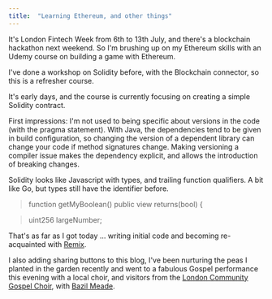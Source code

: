 ```yaml
---
title:  "Learning Ethereum, and other things"
---
```


It's London Fintech Week from 6th to 13th July, and there's a blockchain hackathon next weekend. So I'm brushing up on my Ethereum skills with an Udemy course on building a game with Ethereum. 

I've done a workshop on Solidity before, with the Blockchain connector, so this is a refresher course. 

It's early days, and the course is currently focusing on creating a simple Solidity contract.

First impressions: I'm not used to being specific about versions in the code (with the pragma statement). With Java, the dependencies tend to be given in build configuration, so changing the version of a dependent library can change your code if method signatures change. Making versioning a compiler issue makes the dependency explicit, and allows the introduction of breaking changes.

Solidity looks like Javascript with types, and trailing function qualifiers. A bit like Go, but types still have the identifier before.

> function getMyBoolean() public view returns(bool) {

> uint256 largeNumber; 

That's as far as I got today ... writing initial code and becoming re-acquainted with [Remix](http://remix.ethereum.org/).

I also adding sharing buttons to this blog, I've been nurturing the peas I planted in the garden recently and went to a fabulous Gospel performance this evening with a local choir, and visitors from the [London Community Gospel Choir](https://lcgc.org.uk/), with [Bazil Meade](http://bazilmeade.co.uk/).

